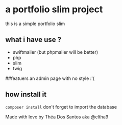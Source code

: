 # a portfolio slim project

this is a simple portfolio slim

## what i have use ? 

- swiftmailer (but phpmailer will be better)
- php
- slim
- twig

##featuers 
 an admin page with no style :'(


## how install it

`composer install`
don't forget to import the database

Made with love by Théa Dos Santos aka @eltha9
